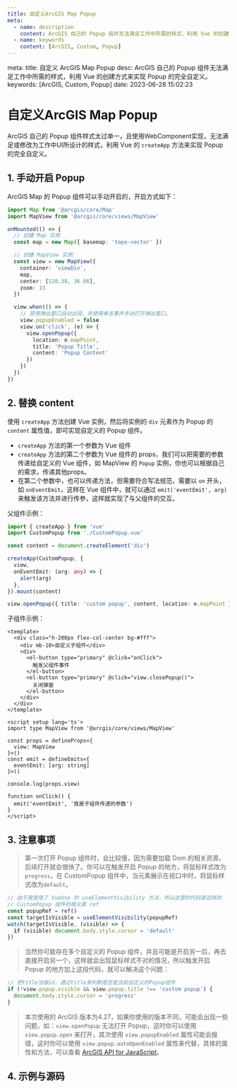```yaml
---
title: 自定义ArcGIS Map Popup
meta:
  - name: description
    content: ArcGIS 自己的 Popup 组件无法满足工作中所需的样式，利用 Vue 的创建方式来实现 Popup 的完全自定义。
  - name: keywords
    content: [ArcGIS, Custom, Popup]
---
```


<route lang="yaml">
meta:
  title: 自定义 ArcGIS Map Popup
  desc: ArcGIS 自己的 Popup 组件无法满足工作中所需的样式，利用 Vue 的创建方式来实现 Popup 的完全自定义。
  keywords: [ArcGIS, Custom, Popup]
  date: 2023-06-28 15:02:23
</route>

# 自定义ArcGIS Map Popup

ArcGIS 自己的 Popup 组件样式太过单一，且使用WebComponent实现，无法满足或修改为工作中UI所设计的样式，利用 Vue 的 `createApp` 方法来实现 Popup 的完全自定义。

## 1. 手动开启 Popup

ArcGIS Map 的 Popup 组件可以手动开启的，开启方式如下：

```ts
import Map from '@arcgis/core/Map'
import MapView from '@arcgis/core/views/MapView'

onMounted(() => {
  // 创建 Map 实例
  const map = new Map({ basemap: 'topo-vector' })

  // 创建 MapView 实例
  const view = new MapView({
    container: 'viewDiv',
    map,
    center: [120.38, 36.06],
    zoom: 13
  })

  view.when(() => {
    // 禁用弹出窗口自动出现，并使用单击事件手动打开弹出窗口。
    view.popupEnabled = false
    view.on('click', (e) => {
      view.openPopup({
        location: e.mapPoint,
        title: 'Popup Title',
        content: 'Popup Content'
      })
    })
  })
})
```

## 2. 替换 content

使用 `createApp` 方法创建 Vue 实例，然后将实例的 `div` 元素作为 Popup 的 `content` 属性值，即可实现自定义的 Popup 组件。

- `createApp` 方法的第一个参数为 Vue 组件
- `createApp` 方法的第二个参数为 Vue 组件的 props，我们可以把需要的参数传递给自定义的 Vue 组件，如 MapView 的 `Popup` 实例，你也可以根据自己的需求，传递其他props。
- 在第二个参数中，也可以传递方法，但需要符合写法规范，需要以 `on` 开头，如 `onEventEmit`，这样在 Vue 组件中，就可以通过 `emit('eventEmit', arg)` 来触发该方法并进行传参，这样就实现了与父组件的交互。

父组件示例：

```ts
import { createApp } from 'vue'
import CustomPopup from './CustomPopup.vue'

const content = document.createElement('div')

createApp(CustomPopup, {
  view,
  onEventEmit: (arg: any) => {
    alert(arg)
  },
}).mount(content)

view.openPopup({ title: 'custom popup', content, location: e.mapPoint })
```

子组件示例：

```vue
<template>
  <div class="h-200px flex-col-center bg-#fff">
    <div mb-10>自定义子组件</div>
    <div>
      <el-button type="primary" @click="onClick">
        触发父组件事件
      </el-button>
      <el-button type="primary" @click="view.closePopup()">
        关闭弹窗
      </el-button>
    </div>
  </div>
</template>

<script setup lang='ts'>
import type MapView from '@arcgis/core/views/MapView'

const props = defineProps<{
  view: MapView
}>()
const emit = defineEmits<{
  eventEmit: [arg: string]
}>()

console.log(props.view)

function onClick() {
  emit('eventEmit', '我是子组件传递的参数')
}
</script>
```

## 3. 注意事项

> 第一次打开 Popup 组件时，会比较慢，因为需要加载 Dom 的相关资源，后续打开就会很快了。你可以在触发开启 Popup 的地方，将鼠标样式改为`progress`，在 CustomPopup 组件中，当元素展示在视口中时，将鼠标样式改为`default`。

```ts
// 由于我使用了 VueUse 的 useElementVisibility 方法，所以这里的代码是这样的
// CustomPopup 组件的根元素 ref
const popupRef = ref()
const targetIsVisible = useElementVisibility(popupRef)
watch(targetIsVisible, (visible) => {
  if (visible) document.body.style.cursor = 'default'
})
```

> 当然你可能存在多个自定义的 Popup 组件，并且可能是开启另一后，再去直接开启另一个，这样就会出现鼠标样式不对的情况，所以触发开启 Popup 的地方加上这段代码，就可以解决这个问题：

```ts
// 把title当做id，通过title来判断是否是当前自定义的Popup组件
if (!view.popup.visible && view.popup.title !== 'custom popup') {
  document.body.style.cursor = 'progress'
}
```

> 本次使用的 ArcGIS 版本为4.27，如果你使用的版本不同，可能会出现一些问题，如：`view.openPopup` 无法打开 Popup，这时你可以使用 `view.popup.open` 来打开，其次使用 `view.popupEnabled` 属性可能会报错，这时你可以使用 `view.popup.autoOpenEnabled` 属性来代替，具体的属性和方法，可以查看 [ArcGIS API for JavaScript](https://developers.arcgis.com/javascript/latest/api-reference/esri-views-MapView.html)。

## 4. 示例与源码

<CustomFrame route="/arcgis/costom-popup" />

